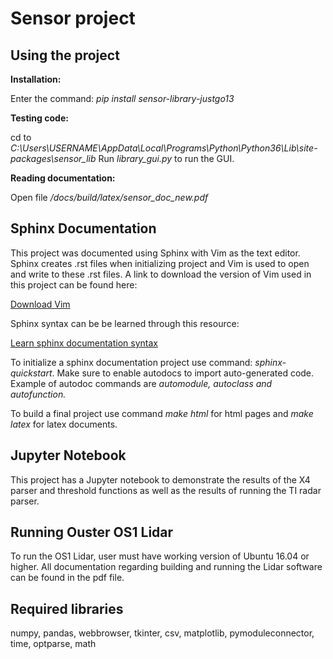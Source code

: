 Sensor project
==============
Using the project
-----------------
**Installation:** 

Enter the command: *pip install sensor-library-justgo13* 

**Testing code:**

cd to *C:\Users\USERNAME\AppData\Local\Programs\Python\Python36\Lib\site-packages\sensor_lib*
Run *library_gui.py* to run the GUI.

**Reading documentation:**

Open file */docs/build/latex/sensor_doc_new.pdf*

Sphinx Documentation
--------------------
This project was documented using Sphinx with Vim as the text editor. Sphinx creates .rst
files when initializing project and Vim is used to open and write to these .rst files. A link to download the version
of Vim used in this project can be found here:
 
[Download Vim](https://www.vim.org/download.php#pc)

Sphinx syntax can be be learned through this resource:

[Learn sphinx documentation syntax](https://pythonhosted.org/an_example_pypi_project/sphinx.html)

To initialize a sphinx documentation project use command: *sphinx-quickstart*. Make sure to 
enable autodocs to import auto-generated code. Example of autodoc commands are *automodule, autoclass and
autofunction.*

To build a final project use command *make html* for html pages and *make latex* for latex documents.

Jupyter Notebook
----------------
This project has a Jupyter notebook to demonstrate the results of the X4 parser and threshold functions as well as 
the results of running the TI radar parser.

Running Ouster OS1 Lidar
-------------------------
To run the OS1 Lidar, user must have working version of Ubuntu 16.04 or higher. All documentation 
regarding building and running the Lidar software can be found in the pdf file. 

Required libraries
------------------
numpy, pandas, webbrowser, tkinter, csv, matplotlib, pymoduleconnector, time, optparse, math